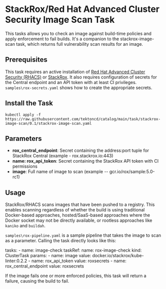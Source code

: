 # StackRox/Red Hat Advanced Cluster Security Image Scan Task

This tasks allows you to check an image against build-time policies and apply enforcement to fail builds.  It's a companion to the stackrox-image-scan task, which returns full vulnerability scan results for an image.

## Prerequisites

This task requires an active installation of [Red Hat Advanced Cluster Security (RHACS)](https://www.redhat.com/en/resources/advanced-cluster-security-for-kubernetes-datasheet) or [StackRox](https://www.stackrox.io/).  It also requires configuration of secrets for the Central endpoint and an API token with at least CI privileges.  `samples\rox-secrets.yaml` shows how to create the appropriate secrets.

## Install the Task

```
kubectl apply -f https://raw.githubusercontent.com/tektoncd/catalog/main/task/stackrox-image-scan/0.1/stackrox-image-scan.yaml
```

## Parameters

- **rox_central_endpoint**: Secret containing the address:port tuple for StackRox Central (example - rox.stackrox.io:443)
- **name: rox_api_token**: Secret containing the StackRox API token with CI permissions
- **image**: Full name of image to scan (example -- gcr.io/rox/sample:5.0-rc1)

## Usage

StackRox/RHACS scans images that have been pushed to a registry.  This enables scanning regardless of whether the build is using traditional Docker-based approaches, hosted/SaaS-based approaches where the Docker socket may not be directly available, or rootless approaches like `kaniko` and `buildah`.

`samples\rox-pipeline.yaml` is a sample pipeline that takes the image to scan as a parameter.  Calling the task directly looks like this:

  tasks:
    - name: image-check
      taskRef:
        name: rox-image-check
        kind: ClusterTask
      params:
        - name: image
          value:  docker.io/stackrox/kube-linter:0.2.2
        - name: rox_api_token
          value: roxsecrets
        - name: rox_central_endpoint
          value: roxsecrets

If the image fails one or more enforced policies, this task will return a failure, causing the build to fail.